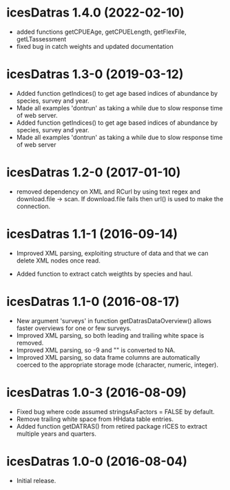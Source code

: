 <!-- NEWS.md is maintained by https://cynkra.github.io/fledge, do not edit -->

# icesDatras 1.4.0 (2022-02-10)

* added functions getCPUEAge, getCPUELength, getFlexFile, getLTassessment
* fixed bug in catch weights and updated documentation

# icesDatras 1.3-0 (2019-03-12)

* Added function getIndices() to get age based indices of abundance by species,
  survey and year.
* Made all examples 'dontrun' as taking a while due to slow response time of
  web server.
* Added function getIndices() to get age based indices of abundance by species,
  survey and year.
* Made all examples 'dontrun' as taking a while due to slow response time of
  web server

# icesDatras 1.2-0 (2017-01-10)

* removed dependency on XML and RCurl by using text regex and download.file -> scan.
  If download.file fails then url() is used to make the connection.


# icesDatras 1.1-1 (2016-09-14)

* Improved XML parsing, exploiting structure of data and that we can
  delete XML nodes once read.

* Added function to extract catch weigthts by species and haul.



# icesDatras 1.1-0 (2016-08-17)

* New argument 'surveys' in function getDatrasDataOverview() allows faster
  overviews for one or few surveys.
* Improved XML parsing, so both leading and trailing white space is removed.
* Improved XML parsing, so -9 and "" is converted to NA.
* Improved XML parsing, so data frame columns are automatically coerced to the
  appropriate storage mode (character, numeric, integer).




# icesDatras 1.0-3 (2016-08-09)

* Fixed bug where code assumed stringsAsFactors = FALSE by default.
* Remove trailing white space from HHdata table entries.
* Added function getDATRAS() from retired package rICES to extract multiple
  years and quarters.



# icesDatras 1.0-0 (2016-08-04)

* Initial release.
